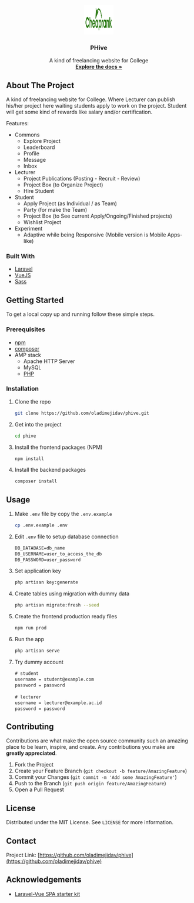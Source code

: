
<!-- PROJECT LOGO -->
<br />
<p align="center">
  <a href="https://github.com/oladimejidav/phive">
    <img src="public/icon-192x192.png" alt="Logo" width="80" height="80">
  </a>

  <h3 align="center">PHive</h3>

  <p align="center">
    A kind of freelancing website for College
    <br />
    <a href="https://github.com/oladimejidav/phive"><strong>Explore the docs »</strong></a>
    <br />
</p>

<!-- ABOUT THE PROJECT -->

## About The Project

A kind of freelancing website for College. Where Lecturer can publish his/her project here waiting students apply to work on the project. Student will get some kind of rewards like salary and/or certification.

Features:

-   Commons
    -   Explore Project
    -   Leaderboard
    -   Profile
    -   Message
    -   Inbox
-   Lecturer
    -   Project Publications (Posting - Recruit - Review)
    -   Project Box (to Organize Project)
    -   Hire Student
-   Student
    -   Apply Project (as Individual / as Team)
    -   Party (for make the Team)
    -   Project Box (to See current Apply/Ongoing/Finished projects)
    -   Wishlist Project
-   Experiment
    -   Adaptive while being Responsive (Mobile version is Mobile Apps-like)

### Built With

-   [Laravel](https://laravel.com/)
-   [VueJS](https://vuejs.org/)
-   [Sass](https://sass-lang.com/)

<!-- GETTING STARTED -->

## Getting Started

To get a local copy up and running follow these simple steps.

### Prerequisites

-   [npm](https://nodejs.org/)
-   [composer](https://getcomposer.org/download/)
-   AMP stack
    -   Apache HTTP Server
    -   MySQL
    -   [PHP](https://www.php.net/downloads)

### Installation

1. Clone the repo
    ```sh
    git clone https://github.com/oladimejidav/phive.git
    ```
2. Get into the project
    ```sh
    cd phive
    ```
3. Install the frontend packages (NPM)
    ```sh
    npm install
    ```
4. Install the backend packages
    ```sh
    composer install
    ```

<!-- USAGE EXAMPLES -->

## Usage

1. Make `.env` file by copy the `.env.example`
    ```sh
    cp .env.example .env
    ```
2. Edit `.env` file to setup database connection
    ```dosini
    DB_DATABASE=db_name
    DB_USERNAME=user_to_access_the_db
    DB_PASSWORD=user_password
    ```
3. Set application key
    ```sh
    php artisan key:generate
    ```
4. Create tables using migration with dummy data
    ```sh
    php artisan migrate:fresh --seed
    ```
5. Create the frontend production ready files
    ```sh
    npm run prod
    ```
6. Run the app
    ```sh
    php artisan serve
    ```
7. Try dummy account

    ```dosini
    # student
    username = student@example.com
    password = password

    # lecturer
    username = lecturer@example.ac.id
    password = password
    ```

<!-- CONTRIBUTING -->

## Contributing

Contributions are what make the open source community such an amazing place to be learn, inspire, and create. Any contributions you make are **greatly appreciated**.

1. Fork the Project
2. Create your Feature Branch (`git checkout -b feature/AmazingFeature`)
3. Commit your Changes (`git commit -m 'Add some AmazingFeature'`)
4. Push to the Branch (`git push origin feature/AmazingFeature`)
5. Open a Pull Request

<!-- LICENSE -->

## License

Distributed under the MIT License. See `LICENSE` for more information.

<!-- CONTACT -->

## Contact

Project Link: [https://github.com/oladimejidav/phive](https://github.com/oladimejidav/phive)

<!-- ACKNOWLEDGEMENTS -->

## Acknowledgements

-   [Laravel-Vue SPA starter kit](https://github.com/cretueusebiu/laravel-vue-spa)

<!-- MARKDOWN LINKS & IMAGES -->
[linkedin-url]: https://linkedin.com/in/david-ogunye
